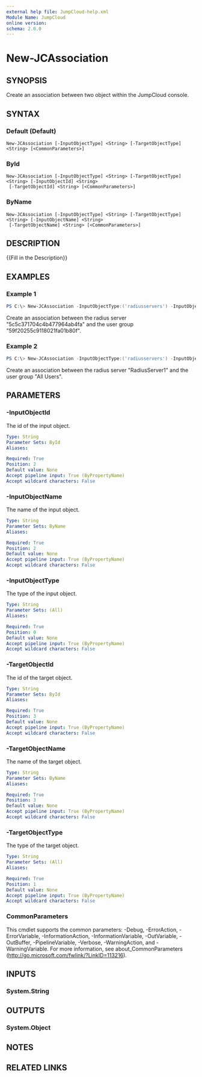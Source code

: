 ```yaml
---
external help file: JumpCloud-help.xml
Module Name: JumpCloud
online version:
schema: 2.0.0
---
```


# New-JCAssociation

## SYNOPSIS
Create an association between two object within the JumpCloud console.

## SYNTAX

### Default (Default)
```
New-JCAssociation [-InputObjectType] <String> [-TargetObjectType] <String> [<CommonParameters>]
```

### ById
```
New-JCAssociation [-InputObjectType] <String> [-TargetObjectType] <String> [-InputObjectId] <String>
 [-TargetObjectId] <String> [<CommonParameters>]
```

### ByName
```
New-JCAssociation [-InputObjectType] <String> [-TargetObjectType] <String> [-InputObjectName] <String>
 [-TargetObjectName] <String> [<CommonParameters>]
```

## DESCRIPTION
{{Fill in the Description}}

## EXAMPLES

### Example 1
```powershell
PS C:\> New-JCAssociation -InputObjectType:('radiusservers') -InputObjectId:('5c5c371704c4b477964ab4fa') -TargetObjectType:('user_group') -TargetObjectId:('59f20255c9118021fa01b80f')
```

Create an association between the radius server "5c5c371704c4b477964ab4fa" and the user group "59f20255c9118021fa01b80f".

### Example 2
```powershell
PS C:\> New-JCAssociation -InputObjectType:('radiusservers') -InputObjectName:('RadiusServer1') -TargetObjectType:('user_group') -TargetObjectName:('All Users')
```

Create an association between the radius server "RadiusServer1" and the user group "All Users".

## PARAMETERS

### -InputObjectId
The id of the input object.

```yaml
Type: String
Parameter Sets: ById
Aliases:

Required: True
Position: 2
Default value: None
Accept pipeline input: True (ByPropertyName)
Accept wildcard characters: False
```

### -InputObjectName
The name of the input object.

```yaml
Type: String
Parameter Sets: ByName
Aliases:

Required: True
Position: 2
Default value: None
Accept pipeline input: True (ByPropertyName)
Accept wildcard characters: False
```

### -InputObjectType
The type of the input object.

```yaml
Type: String
Parameter Sets: (All)
Aliases:

Required: True
Position: 0
Default value: None
Accept pipeline input: True (ByPropertyName)
Accept wildcard characters: False
```

### -TargetObjectId
The id of the target object.

```yaml
Type: String
Parameter Sets: ById
Aliases:

Required: True
Position: 3
Default value: None
Accept pipeline input: True (ByPropertyName)
Accept wildcard characters: False
```

### -TargetObjectName
The name of the target object.

```yaml
Type: String
Parameter Sets: ByName
Aliases:

Required: True
Position: 3
Default value: None
Accept pipeline input: True (ByPropertyName)
Accept wildcard characters: False
```

### -TargetObjectType
The type of the target object.

```yaml
Type: String
Parameter Sets: (All)
Aliases:

Required: True
Position: 1
Default value: None
Accept pipeline input: True (ByPropertyName)
Accept wildcard characters: False
```

### CommonParameters
This cmdlet supports the common parameters: -Debug, -ErrorAction, -ErrorVariable, -InformationAction, -InformationVariable, -OutVariable, -OutBuffer, -PipelineVariable, -Verbose, -WarningAction, and -WarningVariable.
For more information, see about_CommonParameters (http://go.microsoft.com/fwlink/?LinkID=113216).

## INPUTS

### System.String


## OUTPUTS

### System.Object

## NOTES

## RELATED LINKS

